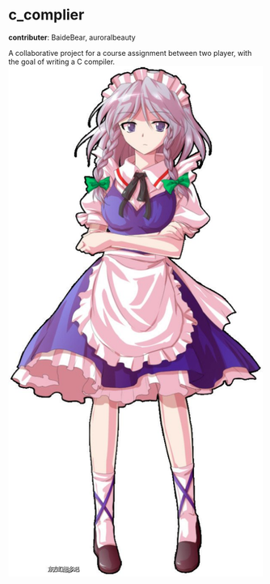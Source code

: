 # c_complier

**contributer**: BaideBear, auroralbeauty


A collaborative project for a course assignment between two player, with the goal of writing a C compiler.
![十六夜咲夜](xiaoye.png)

